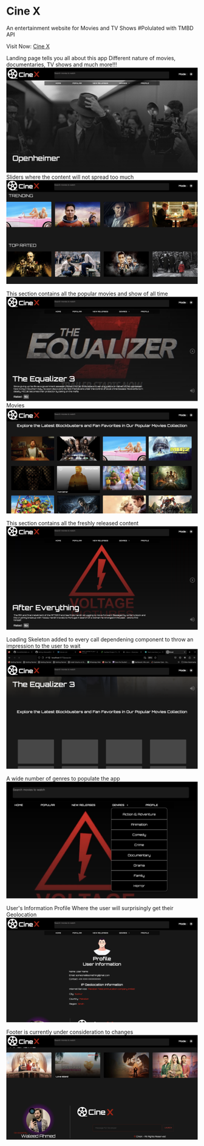 # Cine X

An entertainment website for Movies and TV Shows
#Polulated with TMBD API

Visit Now: [Cine X](https://cinx.vercel.app/)

Landing page tells you all about this app
Different nature of movies, documentaries, TV shows and much more!!!
![Project First Sight ](./ReadMeImages/Landing.png)
Sliders where the content will not spread too much
![Project Type Belt ](./ReadMeImages/Landing2.png)

This section contains all the popular movies and show of all time
![Project Popular ](./ReadMeImages/Popular.png)
Movies
![Project Popular ](./ReadMeImages/Popular2.png)

This section contains all the freshly released content
![Project Releases ](./ReadMeImages/Releases.png)

Loading Skeleton added to every call dependening component to throw an impression to the user to wait
![Project Releases ](./ReadMeImages/Skeleton.png)

A wide number of genres to populate the app
![Project Genres ](./ReadMeImages/Genres.png)

User's Information
Profile Where the user will surprisingly get their Geolocation
![Project Genres ](./ReadMeImages/Profile.png)

Footer is currently under consideration to changes
![Project Genres ](./ReadMeImages/Footer.png)

